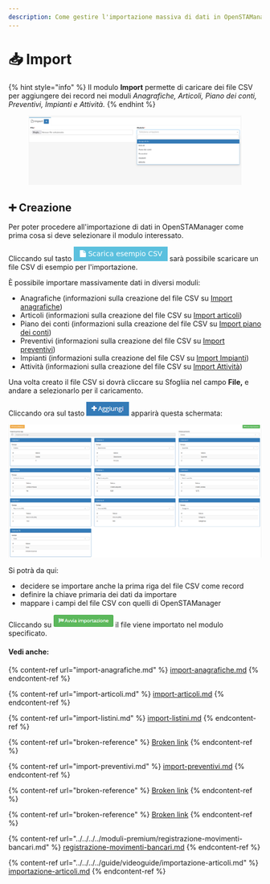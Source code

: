 ```yaml
---
description: Come gestire l'importazione massiva di dati in OpenSTAManager
---
```


# 📥 Import

{% hint style="info" %}
Il modulo **Import** permette di caricare dei file CSV per aggiungere dei record nei moduli _Anagrafiche, Articoli, Piano dei conti, Preventivi, Impianti e Attività._
{% endhint %}

<figure><img src="../../../../.gitbook/assets/immagine (21).png" alt=""><figcaption></figcaption></figure>

## ➕ Creazione

Per poter procedere all'importazione di dati in OpenSTAManager come prima cosa si deve selezionare il modulo interessato.

Cliccando sul tasto <img src="../../../../.gitbook/assets/imp.png" alt="" data-size="line"> sarà possibile scaricare un file CSV di esempio per l'importazione.

È possibile importare massivamente dati in diversi moduli:

* Anagrafiche (informazioni sulla creazione del file CSV su [Import anagrafiche](import-anagrafiche.md))
* Articoli (informazioni sulla creazione del file CSV su [Import articoli](import-articoli.md))
* Piano dei conti (informazioni sulla creazione del file CSV su [Import piano dei conti](broken-reference))
* Preventivi (informazioni sulla creazione del file CSV su [Import preventivi](import-preventivi.md))
* Impianti (informazioni sulla creazione del file CSV su [Import Impianti](broken-reference))
* Attività (informazioni sulla creazione del file CSV su [Import Attività](broken-reference))

Una volta creato il file CSV si dovrà cliccare su Sfogliia nel campo **File,** e andare a selezionarlo per il caricamento.

Cliccando ora sul tasto ![](../../../../.gitbook/assets/+aggiungi.PNG) apparirà questa schermata:

![Screenshot creazione import](../../../../.gitbook/assets/CampiImport.PNG)

Si potrà da qui:

* decidere se importare anche la prima riga del file CSV come record
* definire la chiave primaria dei dati da importare
* mappare i campi del file CSV con quelli di OpenSTAManager

Cliccando su ![](../../../../.gitbook/assets/AvviaImportazione.PNG) il file viene importato nel modulo specificato.

#### Vedi anche:

{% content-ref url="import-anagrafiche.md" %}
[import-anagrafiche.md](import-anagrafiche.md)
{% endcontent-ref %}

{% content-ref url="import-articoli.md" %}
[import-articoli.md](import-articoli.md)
{% endcontent-ref %}

{% content-ref url="import-listini.md" %}
[import-listini.md](import-listini.md)
{% endcontent-ref %}

{% content-ref url="broken-reference" %}
[Broken link](broken-reference)
{% endcontent-ref %}

{% content-ref url="import-preventivi.md" %}
[import-preventivi.md](import-preventivi.md)
{% endcontent-ref %}

{% content-ref url="broken-reference" %}
[Broken link](broken-reference)
{% endcontent-ref %}

{% content-ref url="broken-reference" %}
[Broken link](broken-reference)
{% endcontent-ref %}

{% content-ref url="../../../../moduli-premium/registrazione-movimenti-bancari.md" %}
[registrazione-movimenti-bancari.md](../../../../moduli-premium/registrazione-movimenti-bancari.md)
{% endcontent-ref %}

{% content-ref url="../../../../guide/videoguide/importazione-articoli.md" %}
[importazione-articoli.md](../../../../guide/videoguide/importazione-articoli.md)
{% endcontent-ref %}

